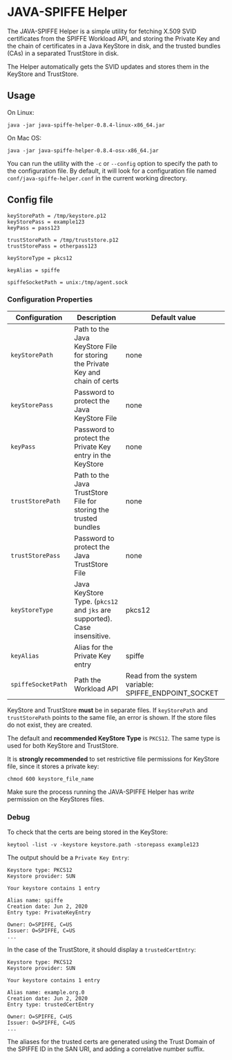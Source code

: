 # JAVA-SPIFFE Helper

The JAVA-SPIFFE Helper is a simple utility for fetching X.509 SVID certificates from the SPIFFE Workload API, 
and storing the Private Key and the chain of certificates in a Java KeyStore in disk, and the trusted bundles (CAs)
in a separated TrustStore in disk.

The Helper automatically gets the SVID updates and stores them in the KeyStore and TrustStore.

## Usage

On Linux:

`java -jar java-spiffe-helper-0.8.4-linux-x86_64.jar`

On Mac OS:

`java -jar java-spiffe-helper-0.8.4-osx-x86_64.jar`

You can run the utility with the `-c` or `--config` option to specify the path to the configuration file. By default, it
will look for a configuration file named `conf/java-spiffe-helper.conf` in the current working directory.

## Config file

```
keyStorePath = /tmp/keystore.p12
keyStorePass = example123
keyPass = pass123

trustStorePath = /tmp/truststore.p12
trustStorePass = otherpass123

keyStoreType = pkcs12

keyAlias = spiffe

spiffeSocketPath = unix:/tmp/agent.sock
```

### Configuration Properties

| Configuration      | Description                                                                   | Default value                                         |
 |--------------------|-------------------------------------------------------------------------------|-------------------------------------------------------|
| `keyStorePath`     | Path to the Java KeyStore File for storing the Private Key and chain of certs | none                                                  |
| `keyStorePass`     | Password to protect the Java KeyStore File                                    | none                                                  |
| `keyPass`          | Password to protect the Private Key entry in the KeyStore                     | none                                                  |
| `trustStorePath`   | Path to the Java TrustStore File for storing the trusted bundles              | none                                                  |
| `trustStorePass`   | Password to protect the Java TrustStore File                                  | none                                                  |
| `keyStoreType`     | Java KeyStore Type. (`pkcs12` and `jks` are supported). Case insensitive.     | pkcs12                                                |
| `keyAlias`         | Alias for the Private Key entry                                               | spiffe                                                |
| `spiffeSocketPath` | Path the Workload API                                                         | Read from the system variable: SPIFFE_ENDPOINT_SOCKET |

KeyStore and TrustStore **must** be in separate files. If `keyStorePath` and `trustStorePath` points to the same file,
an error is shown. 
If the store files do not exist, they are created. 

The default and **recommended KeyStore Type** is `PKCS12`. The same type is used for both KeyStore and TrustStore.

It is **strongly recommended** to set restrictive file permissions for KeyStore file, since it stores a private key: 

`chmod 600 keystore_file_name`

Make sure the process running the JAVA-SPIFFE Helper has _write_ permission on the KeyStores files. 

### Debug

To check that the certs are being stored in the KeyStore:

`keytool -list -v -keystore keystore.path -storepass example123`

The output should be a `Private Key Entry`:

```
Keystore type: PKCS12
Keystore provider: SUN

Your keystore contains 1 entry

Alias name: spiffe
Creation date: Jun 2, 2020
Entry type: PrivateKeyEntry

Owner: O=SPIFFE, C=US
Issuer: O=SPIFFE, C=US
...
```

In the case of the TrustStore, it should display a `trustedCertEntry`:

```
Keystore type: PKCS12
Keystore provider: SUN

Your keystore contains 1 entry

Alias name: example.org.0
Creation date: Jun 2, 2020
Entry type: trustedCertEntry

Owner: O=SPIFFE, C=US
Issuer: O=SPIFFE, C=US
...
```

The aliases for the trusted certs are generated using the Trust Domain of the SPIFFE ID in the SAN URI, and adding a 
correlative number suffix.